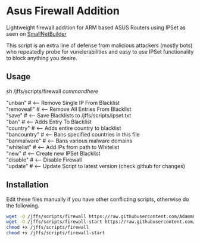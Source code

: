 # Asus Firewall Addition
Lightweight firewall addition for ARM based ASUS Routers using IPSet as seen on [SmallNetBuilder](https://www.snbforums.com/threads/how-to-dynamically-ban-malicious-ips-using-ipset-adamm-version.16798/)


This script is an extra line of defense from malicious attackers (mostly bots) who repeatedly probe for vunelerabilities and easy to use IPSet functionality to block anything you desire.


## Usage

sh /jffs/scripts/firewall *commandhere*

"unban"       # <-- Remove Single IP From Blacklist  
"removeall"   # <-- Remove All Entries From Blacklist  
"save"        # <-- Save Blacklists to /jffs/scripts/ipset.txt  
"ban"         # <-- Adds Entry To Blacklist  
"country"     # <-- Adds entire country to blacklist  
"bancountry"  # <-- Bans specified countries in this file  
"banmalware"  # <-- Bans various malware domains  
"whitelist"   # <-- Add IPs from path to Whitelist  
"new"		      # <-- Create new IPSet Blacklist  
"disable"	    # <-- Disable Firewall  
"update"		  # <-- Update Script to latest version (check github for changes)  


## Installation

Edit these files manually if you have other conflicting scripts, otherwise do the following.

```sh
wget -O /jffs/scripts/firewall https://raw.githubusercontent.com/Adamm00/IPSet_ASUS/master/firewall.sh
wget -O /jffs/scripts/firewall-start https://raw.githubusercontent.com/Adamm00/IPSet_ASUS/master/firewall-start.sh
chmod +x /jffs/scripts/firewall
chmod +x /jffs/scripts/firewall-start
```

